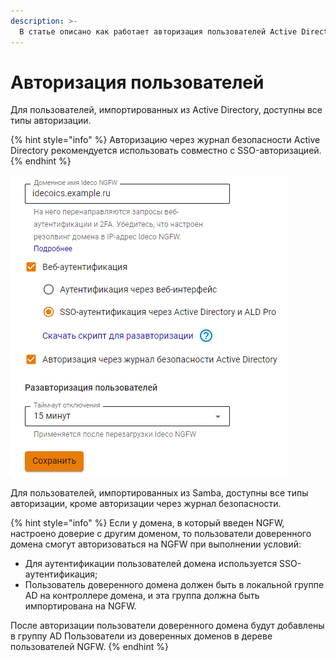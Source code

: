 ```yaml
---
description: >-
  В статье описано как работает авторизация пользователей Aсtive Directory в Ideco IGFW.
---
```


# Авторизация пользователей

Для пользователей, импортированных из Aсtive Directory, доступны все типы авторизации.

{% hint style="info" %}
Авторизацию через журнал безопасности Active Directory рекомендуется использовать совместно с SSO-авторизацией.
{% endhint %}

![](/.gitbook/assets/authorization9.png)

Для пользователей, импортированных из Samba, доступны все типы авторизации, кроме авторизации через журнал безопасности.

{% hint style="info" %}
Если у домена, в который введен NGFW, настроено доверие с другим доменом, то пользователи доверенного домена смогут авторизоваться на NGFW при выполнении условий:

* Для аутентификации пользователей домена используется SSO-аутентификация;
* Пользователь доверенного домена должен быть в локальной группе AD на контроллере домена, и эта группа должна быть импортирована на NGFW.

После авторизации пользователи доверенного домена будут добавлены в группу AD Пользователи из доверенных доменов в дереве пользователей NGFW.
{% endhint %}